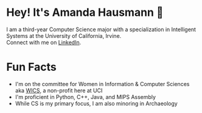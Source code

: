# Hey! It's Amanda Hausmann :white_heart:
I am a third-year Computer Science major with a specialization in Intelligent Systems at the University of California, Irvine. <br>
Connect with me on [LinkedIn](https://www.linkedin.com/in/amandahaus).

# Fun Facts
- I'm on the committee for Women in Information & Computer Sciences aka [WICS](https://wics.ics.uci.edu), a non-profit here at UCI
- I'm proficient in Python, C++, Java, and MIPS Assembly
- While CS is my primary focus, I am also minoring in Archaeology

